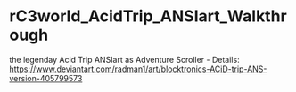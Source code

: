 # rC3world_AcidTrip_ANSIart_Walkthrough
the legenday Acid Trip ANSIart as Adventure Scroller - Details: https://www.deviantart.com/radman1/art/blocktronics-ACiD-trip-ANS-version-405799573
